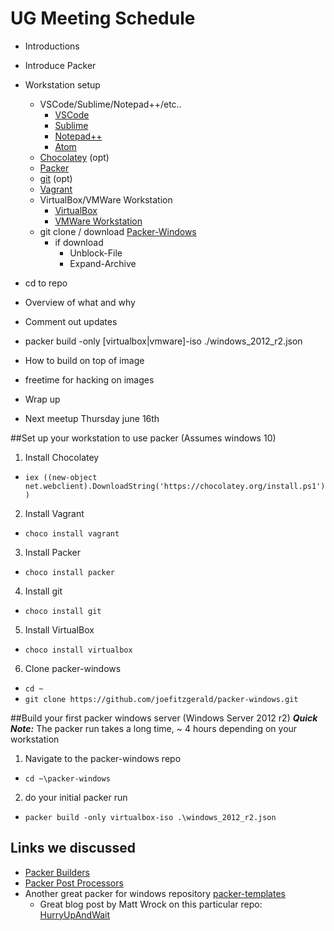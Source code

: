 # UG Meeting Schedule
- Introductions

- Introduce Packer

- Workstation setup
  - VSCode/Sublime/Notepad++/etc..
    - [VSCode](https://code.visualstudio.com/)
    - [Sublime](https://www.sublimetext.com/)
    - [Notepad++](https://notepad-plus-plus.org/)
    - [Atom](https://atom.io/)
  - [Chocolatey](https://chocolatey.org) (opt)
  - [Packer](https://www.packer.io/)
  - [git](https://chocolatey.org/packages/git) (opt)
  - [Vagrant](https://www.vagrantup.com/)
  - VirtualBox/VMWare Workstation
    - [VirtualBox](https://chocolatey.org/packages/virtualbox)
    - [VMWare Workstation](https://chocolatey.org/packages/vmwareworkstation)
  - git clone / download [Packer-Windows](https://github.com/joefitzgerald/packer-windows)
    - if download
      - Unblock-File
      - Expand-Archive

- cd to repo
- Overview of what and why
- Comment out updates
- packer build -only [virtualbox|vmware]-iso ./windows_2012_r2.json 
- How to build on top of image
- freetime for hacking on images
- Wrap up
- Next meetup Thursday june 16th


##Set up your workstation to use packer (Assumes windows 10)
1. Install Chocolatey
  - `iex ((new-object net.webclient).DownloadString('https://chocolatey.org/install.ps1'))`
2. Install Vagrant
  - `choco install vagrant`
3. Install Packer
  - `choco install packer`
4. Install git
  - `choco install git`
5. Install VirtualBox
  -  `choco install virtualbox`
6. Clone packer-windows
  - `cd ~`
  - `git clone https://github.com/joefitzgerald/packer-windows.git`

##Build your first packer windows server (Windows Server 2012 r2)
***Quick Note:*** The packer run takes a long time, ~ 4 hours depending on your workstation

1. Navigate to the packer-windows repo
  - `cd ~\packer-windows`
2. do your initial packer run
  - `packer build -only virtualbox-iso .\windows_2012_r2.json`


## Links we discussed
- [Packer Builders](https://www.packer.io/docs/templates/builders.html)
- [Packer Post Processors](https://www.packer.io/docs/templates/post-processors.html)
- Another great packer for windows repository [packer-templates](https://github.com/mwrock/packer-templates)
  - Great blog post by Matt Wrock on this particular repo: [HurryUpAndWait](http://www.hurryupandwait.io/blog/creating-windows-base-images-for-virtualbox-and-hyper-v-using-packer-boxstarter-and-vagrant)

